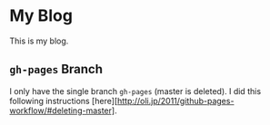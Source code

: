 # My Blog

This is my blog.

## `gh-pages` Branch
I only have the single branch `gh-pages` (master is deleted). I did this following instructions [here][http://oli.jp/2011/github-pages-workflow/#deleting-master].
